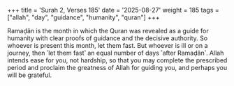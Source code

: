 +++
title = 'Surah 2, Verses 185'
date = '2025-08-27'
weight = 185
tags = ["allah", "day", "guidance", "humanity", "quran"]
+++

Ramaḍân is the month in which the Quran was revealed as a guide for humanity with clear proofs of guidance and the decisive authority. So whoever is present this month, let them fast. But whoever is ill or on a journey, then ˹let them fast˺ an equal number of days ˹after Ramaḍân˺. Allah intends ease for you, not hardship, so that you may complete the prescribed period and proclaim the greatness of Allah for guiding you, and perhaps you will be grateful.